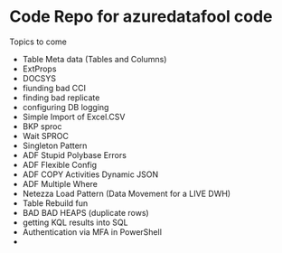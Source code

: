 # Code Repo for azuredatafool code


Topics to come

* Table Meta data (Tables and Columns)
* ExtProps
* DOCSYS
* fiunding bad CCI
* finding bad replicate
* configuring DB logging
* Simple Import of Excel.CSV
* BKP sproc
* Wait SPROC
* Singleton Pattern
* ADF Stupid Polybase Errors
* ADF Flexible Config
* ADF COPY Activities Dynamic JSON
* ADF Multiple Where
* Netezza Load Pattern (Data Movement for a LIVE DWH)
* Table Rebuild fun
* BAD BAD HEAPS (duplicate rows)
* getting KQL results into SQL
* Authentication via MFA in PowerShell
* 
